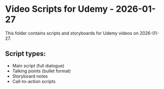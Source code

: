 # Video Scripts for Udemy - 2026-01-27

This folder contains scripts and storyboards for Udemy videos on 2026-01-27.

## Script types:
- Main script (full dialogue)
- Talking points (bullet format)
- Storyboard notes
- Call-to-action scripts
